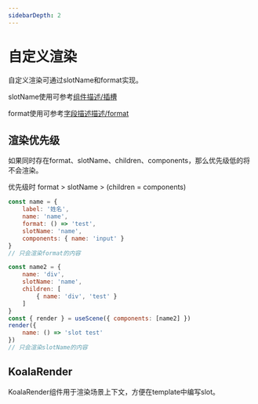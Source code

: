 ```yaml
---
sidebarDepth: 2
---
```


# 自定义渲染
自定义渲染可通过slotName和format实现。

slotName使用可参考[组件描述/插槽](./component.md#插槽)

format使用可参考[字段描述描述/format](./field.md#format)

## 渲染优先级
如果同时存在format、slotName、children、components，那么优先级低的将不会渲染。

优先级时 format > slotName > (children = components)

```js
const name = {
    label: '姓名',
    name: 'name',
    format: () => 'test',
    slotName: 'name',
    components: { name: 'input' }
}
// 只会渲染format的内容

const name2 = {
    name: 'div',
    slotName: 'name',
    children: [
        { name: 'div', 'test' }
    ]
}
const { render } = useScene({ components: [name2] })
render({
    name: () => 'slot test'
})
// 只会渲染slotName的内容

```

## KoalaRender
KoalaRender组件用于渲染场景上下文，方便在template中编写slot。

<ExampleDoc expanded>
<BaseSlotRender>
</BaseSlotRender>
<template #code>

<<< @/examples/base/slotRender.vue

</template>
</ExampleDoc>